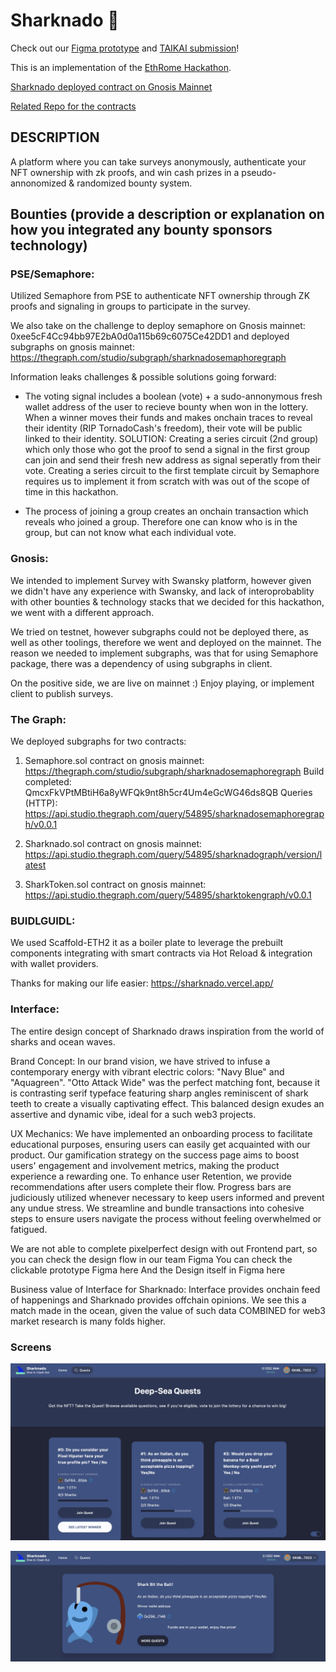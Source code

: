 # Sharknado 🦈

Check out our [Figma prototype](https://www.figma.com/proto/Sharknado) and [TAIKAI submission](https://taikai.network/ethrome/hackathons/ethrome-23/projects/clnfyh1ya00gmye01j19ob1rz/idea)!

This is an implementation of the [EthRome Hackathon](https://ethrome.org/).

[Sharknado deployed contract on Gnosis Mainnet](https://gnosisscan.io/address/0xefb23e1a4573eba1385d2730a4ddb9aeeb6ea20f)

[Related Repo for the contracts](https://github.com/Squalome/Sharknado_Semaphore)

## DESCRIPTION

A platform where you can take surveys anonymously, authenticate your NFT ownership with zk proofs, and win cash prizes in a pseudo-annonomized & randomized bounty system.

## Bounties (provide a description or explanation on how you integrated any bounty sponsors technology)

### PSE/Semaphore:

Utilized Semaphore from PSE to authenticate NFT ownership through ZK proofs and signaling in groups to participate in the survey.

We also take on the challenge to deploy semaphore on Gnosis mainnet: 0xee5cF4Cc94bb97E2bA0d0a115b69c6075Ce42DD1 and deployed subgraphs on gnosis mainnet: https://thegraph.com/studio/subgraph/sharknadosemaphoregraph

Information leaks challenges & possible solutions going forward:

- The voting signal includes a boolean (vote) + a sudo-annonymous fresh wallet address of the user to recieve bounty when won in the lottery. When a winner moves their funds and makes onchain traces to reveal their identity (RIP TornadoCash's freedom), their vote will be public linked to their identity. SOLUTION: Creating a series circuit (2nd group) which only those who got the proof to send a signal in the first group can join and send their fresh new address as signal seperatly from their vote. Creating a series circuit to the first template circuit by Semaphore requires us to implement it from scratch with was out of the scope of time in this hackathon.

- The process of joining a group creates an onchain transaction which reveals who joined a group. Therefore one can know who is in the group, but can not know what each individual vote.

### Gnosis:

We intended to implement Survey with Swansky platform, however given we didn't have any experience with Swansky, and lack of interoprobablity with other bounties & technology stacks that we decided for this hackathon, we went with a different approach.

We tried on testnet, however subgraphs could not be deployed there, as well as other toolings, therefore we went and deployed on the mainnet. The reason we needed to implement subgraphs, was that for using Semaphore package, there was a dependency of using subgraphs in client.

On the positive side, we are live on mainnet :) Enjoy playing, or implement client to publish surveys.

### The Graph:

We deployed subgraphs for two contracts:

1. Semaphore.sol contract on gnosis mainnet: https://thegraph.com/studio/subgraph/sharknadosemaphoregraph
   Build completed: QmcxFkVPtMBtiH6a8yWFQk9nt8h5cr4Um4eGcWG46ds8QB
   Queries (HTTP): https://api.studio.thegraph.com/query/54895/sharknadosemaphoregraph/v0.0.1

2. Sharknado.sol contract on gnosis mainnet:
   https://api.studio.thegraph.com/query/54895/sharknadograph/version/latest

3. SharkToken.sol contract on gnosis mainnet:
   https://api.studio.thegraph.com/query/54895/sharktokengraph/v0.0.1

### BUIDLGUIDL:

We used Scaffold-ETH2 it as a boiler plate to leverage the prebuilt components integrating with smart contracts via Hot Reload & integration with wallet providers.

Thanks for making our life easier: https://sharknado.vercel.app/

### Interface:

The entire design concept of Sharknado draws inspiration from the world of sharks and ocean waves.

Brand Concept:
In our brand vision, we have strived to infuse a contemporary energy with vibrant electric colors: "Navy Blue" and "Aquagreen". "Otto Attack Wide" was the perfect matching font, because it is contrasting serif typeface featuring sharp angles reminiscent of shark teeth to create a visually captivating effect. This balanced design exudes an assertive and dynamic vibe, ideal for a such web3 projects.

UX Mechanics:
We have implemented an onboarding process to facilitate educational purposes, ensuring users can easily get acquainted with our product. Our gamification strategy on the success page aims to boost users' engagement and involvement metrics, making the product experience a rewarding one. To enhance user Retention, we provide recommendations after users complete their flow. Progress bars are judiciously utilized whenever necessary to keep users informed and prevent any undue stress. We streamline and bundle transactions into cohesive steps to ensure users navigate the process without feeling overwhelmed or fatigued.

We are not able to complete pixelperfect design with out Frontend part, so you can check the design flow in our team Figma
You can check the clickable prototype Figma here
And the Design itself in Figma here

Business value of Interface for Sharknado:
Interface provides onchain feed of happenings and Sharknado provides offchain opinions. We see this a match made in the ocean, given the value of such data COMBINED for web3 market research is many folds higher.

### Screens

![sharknadoscreen quests](./docs/sharknado_screen.jpg)

![sharknadoscreen winners](./docs/sharknado_screen_ii.jpg)

